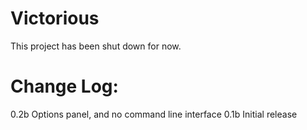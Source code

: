 Victorious
=====

This project has been shut down for now.

Change Log:
=================================
0.2b    Options panel, and no command line interface
0.1b    Initial release
